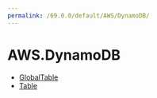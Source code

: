 ```yaml
---
permalink: /69.0.0/default/AWS/DynamoDB/
---
```


# AWS.DynamoDB



* [GlobalTable](GlobalTable.md)
* [Table](Table.md)